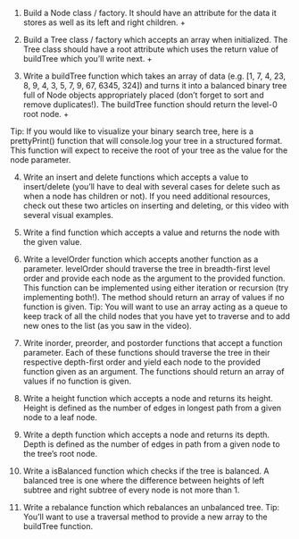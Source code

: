 1. Build a Node class / factory. It should have an attribute for the data it stores as well as its left and right children. +
 
2. Build a Tree class / factory which accepts an array when initialized. 
The Tree class should have a root attribute which uses the return value of buildTree which you’ll write next. +

3. Write a buildTree function which takes an array of data (e.g. [1, 7, 4, 23, 8, 9, 4, 3, 5, 7, 9, 67, 6345, 324]) 
and turns it into a balanced binary tree full of Node objects appropriately placed (don’t forget to sort and remove duplicates!). 
The buildTree function should return the level-0 root node. +

Tip: If you would like to visualize your binary search tree, here is a prettyPrint() function that 
will console.log your tree in a structured format. This function will expect to receive the root of your tree as the value for the node parameter.

4. Write an insert and delete functions which accepts a value to insert/delete 
(you’ll have to deal with several cases for delete such as when a node has children or not). 
If you need additional resources, check out these two articles on inserting and deleting, or this video with several visual examples.

5. Write a find function which accepts a value and returns the node with the given value.

6. Write a levelOrder function which accepts another function as a parameter. 
levelOrder should traverse the tree in breadth-first level order and provide 
each node as the argument to the provided function. 
This function can be implemented using either iteration or recursion (try implementing both!). 
The method should return an array of values if no function is given. 
Tip: You will want to use an array acting as a queue to keep track of all the child nodes 
that you have yet to traverse and to add new ones to the list (as you saw in the video).

7. Write inorder, preorder, and postorder functions that accept a function parameter. 
Each of these functions should traverse the tree in their respective depth-first order 
and yield each node to the provided function given as an argument. 
The functions should return an array of values if no function is given.

8. Write a height function which accepts a node and returns its height. 
Height is defined as the number of edges in longest path from a given node to a leaf node.

9. Write a depth function which accepts a node and returns its depth. 
Depth is defined as the number of edges in path from a given node to the tree’s root node.

10. Write a isBalanced function which checks if the tree is balanced. 
A balanced tree is one where the difference between heights 
of left subtree and right subtree of every node is not more than 1.

11. Write a rebalance function which rebalances an unbalanced tree. 
Tip: You’ll want to use a traversal method to provide a new array to the buildTree function.